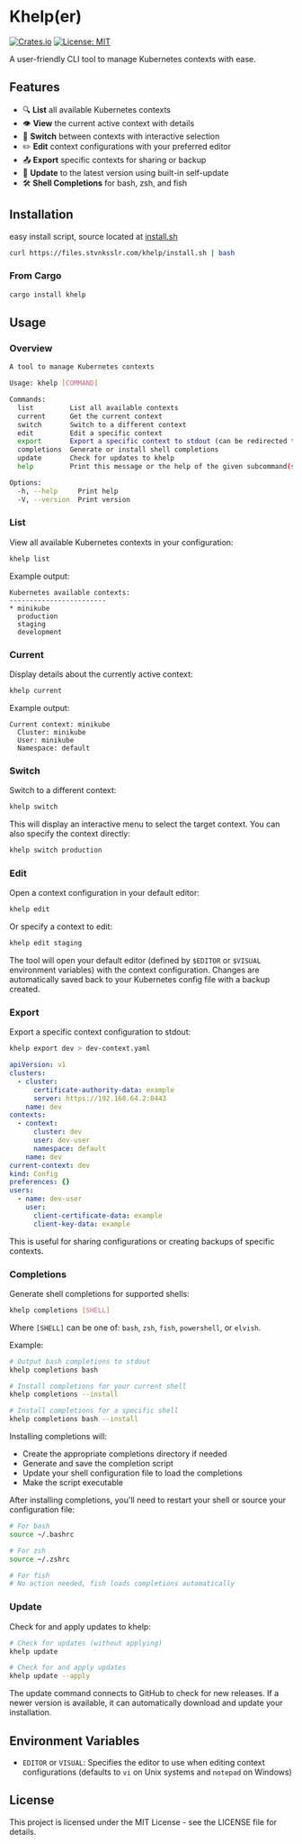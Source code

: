 # Khelp(er)

[![Crates.io](https://img.shields.io/crates/v/khelp.svg?color=blue)](https://crates.io/crates/khelp)
[![License: MIT](https://img.shields.io/badge/License-MIT-blue.svg)](https://opensource.org/licenses/MIT)

A user-friendly CLI tool to manage Kubernetes contexts with ease.

## Features

- 🔍 **List** all available Kubernetes contexts
- 👁️ **View** the current active context with details
- 🔄 **Switch** between contexts with interactive selection
- ✏️ **Edit** context configurations with your preferred editor
- 📤 **Export** specific contexts for sharing or backup
- 🔄 **Update** to the latest version using built-in self-update
- 🛠️ **Shell Completions** for bash, zsh, and fish

## Installation

easy install script, source located at [install.sh](https://github.com/stvnksslr/uv-migrator/blob/main/khelp/install.sh)

```sh
curl https://files.stvnksslr.com/khelp/install.sh | bash
```

### From Cargo

```bash
cargo install khelp
```

## Usage

### Overview

```sh
A tool to manage Kubernetes contexts

Usage: khelp [COMMAND]

Commands:
  list         List all available contexts
  current      Get the current context
  switch       Switch to a different context
  edit         Edit a specific context
  export       Export a specific context to stdout (can be redirected to a file)
  completions  Generate or install shell completions
  update       Check for updates to khelp
  help         Print this message or the help of the given subcommand(s)

Options:
  -h, --help     Print help
  -V, --version  Print version
```

### List

View all available Kubernetes contexts in your configuration:

```bash
khelp list
```

Example output:

```
Kubernetes available contexts:
------------------------
* minikube
  production
  staging
  development
```

### Current

Display details about the currently active context:

```bash
khelp current
```

Example output:

```
Current context: minikube
  Cluster: minikube
  User: minikube
  Namespace: default
```

### Switch

Switch to a different context:

```bash
khelp switch
```

This will display an interactive menu to select the target context. You can also specify the context directly:

```bash
khelp switch production
```

### Edit

Open a context configuration in your default editor:

```bash
khelp edit
```

Or specify a context to edit:

```bash
khelp edit staging
```

The tool will open your default editor (defined by `$EDITOR` or `$VISUAL` environment variables) with the context configuration. Changes are automatically saved back to your Kubernetes config file with a backup created.

### Export

Export a specific context configuration to stdout:

```bash
khelp export dev > dev-context.yaml
```

```yaml
apiVersion: v1
clusters:
  - cluster:
      certificate-authority-data: example
      server: https://192.168.64.2:8443
    name: dev
contexts:
  - context:
      cluster: dev
      user: dev-user
      namespace: default
    name: dev
current-context: dev
kind: Config
preferences: {}
users:
  - name: dev-user
    user:
      client-certificate-data: example
      client-key-data: example
```

This is useful for sharing configurations or creating backups of specific contexts.

### Completions

Generate shell completions for supported shells:

```bash
khelp completions [SHELL]
```

Where `[SHELL]` can be one of: `bash`, `zsh`, `fish`, `powershell`, or `elvish`.

Example:

```bash
# Output bash completions to stdout
khelp completions bash

# Install completions for your current shell
khelp completions --install

# Install completions for a specific shell
khelp completions bash --install
```

Installing completions will:
- Create the appropriate completions directory if needed
- Generate and save the completion script
- Update your shell configuration file to load the completions
- Make the script executable

After installing completions, you'll need to restart your shell or source your configuration file:

```bash
# For bash
source ~/.bashrc

# For zsh
source ~/.zshrc

# For fish
# No action needed, fish loads completions automatically
```

### Update

Check for and apply updates to khelp:

```bash
# Check for updates (without applying)
khelp update

# Check for and apply updates
khelp update --apply
```

The update command connects to GitHub to check for new releases. If a newer version is available, it can automatically download and update your installation.

## Environment Variables

- `EDITOR` or `VISUAL`: Specifies the editor to use when editing context configurations (defaults to `vi` on Unix systems and `notepad` on Windows)

## License

This project is licensed under the MIT License - see the LICENSE file for details.